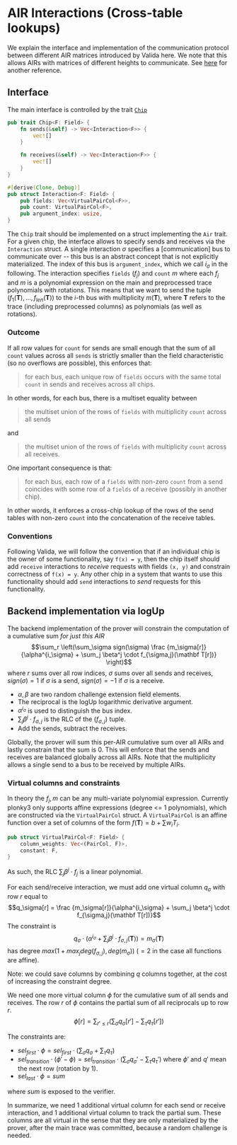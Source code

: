 # AIR Interactions (Cross-table lookups)

We explain the interface and implementation of the communication protocol between different AIR matrices introduced by Valida here. We note that this allows AIRs with matrices of
different heights to communicate. See [here](https://hackmd.io/@shuklaayush/rJHhuWGfR) for another reference.

## Interface

The main interface is controlled by the trait [`Chip`](./chip.rs)

```rust
pub trait Chip<F: Field> {
    fn sends(&self) -> Vec<Interaction<F>> {
        vec![]
    }

    fn receives(&self) -> Vec<Interaction<F>> {
        vec![]
    }
}

#[derive(Clone, Debug)]
pub struct Interaction<F: Field> {
    pub fields: Vec<VirtualPairCol<F>>,
    pub count: VirtualPairCol<F>,
    pub argument_index: usize,
}
```

The `Chip` trait should be implemented on a struct implementing the `Air` trait.
For a given chip, the interface allows to specify sends and receives via the
`Interaction` struct. A single interaction $\sigma$ specifies a [communication] bus
to communicate over -- this bus is an abstract concept that is not explicitly materialized.
The index of this bus is `argument_index`, which we call $i_\sigma$ in the following.
The interaction specifies `fields` $(f_j)$ and `count` $m$ where each $f_j$ and $m$ is a polynomial expression
on the main and preprocessed trace polynomials with rotations. This means that we want to send the tuple
$(f_1(\mathbf T),\dotsc,f_{len}(\mathbf T))$ to the $i$-th bus with multiplicity $m(\mathbf T)$, where $\mathbf T$
refers to the trace (including preprocessed columns) as polynomials (as well as rotations).

### Outcome

If all row values for `count` for sends are small enough that the sum of all `count` values across all `sends` is strictly smaller than the field characteristic (so no overflows are possible), this enforces that:

> for each bus, each unique row of `fields` occurs with the same total `count` in sends and receives across all chips.

In other words, for each bus, there is a multiset equality between

> the multiset union of the rows of `fields` with multiplicity `count` across all sends

and

> the multiset union of the rows of `fields` with multiplicity `count` across all receives.

One important consequence is that:

> for each bus, each row of a `fields` with non-zero `count` from a send coincides with some row of a `fields` of a receive (possibly in another chip).

In other words, it enforces a cross-chip lookup of the rows of the send tables with non-zero `count` into the concatenation of the receive tables.

### Conventions

Following Valida, we will follow the convention that if an individual chip is the owner of some functionality, say `f(x) = y`, then the chip itself should add `receive`
interactions to _receive_ requests with fields `(x, y)` and constrain correctness of `f(x) = y`. Any other chip in a system that wants to use this functionality should
add `send` interactions to _send_ requests for this functionality.

## Backend implementation via logUp

The backend implementation of the prover will constrain the computation of a cumulative sum
_for just this AIR_
$$\sum_r \left(\sum_\sigma sign(\sigma) \frac {m_\sigma[r]}{\alpha^{i_\sigma} + \sum_j \beta^j \cdot f_{\sigma,j}(\mathbf T[r])} \right)$$
where $r$ sums over all row indices, $\sigma$ sums over all sends and receives, $sign(\sigma) = 1$ if $\sigma$ is a send, $sign(\sigma) = -1$ if $\sigma$ is a receive.

- $\alpha,\beta$ are two random challenge extension field elements.
- The reciprocal is the logUp logarithmic derivative argument.
- $\alpha^{i_\sigma}$ is used to distinguish the bus index.
- $\sum_j \beta^j \cdot f_{\sigma,j}$ is the RLC of the $(f_{\sigma,j})$ tuple.
- Add the sends, subtract the receives.

Globally, the prover will sum this per-AIR cumulative sum over all AIRs and lastly constrain that the sum is $0$. This will enforce that the sends and receives are balanced globally across all AIRs. Note that the multiplicity allows a single send to a bus to be received by multiple AIRs.

### Virtual columns and constraints

In theory the $f_j, m$ can be any multi-variate polynomial expression. Currently plonky3 only supports affine expressions (degree <= 1 polynomials), which are constructed via the `VirtualPairCol` struct.
A `VirtualPairCol` is an affine function over a set of columns of the form $f(\mathbf T) = b + \sum w_i T_i$.

```rust
pub struct VirtualPairCol<F: Field> {
    column_weights: Vec<(PairCol, F)>,
    constant: F,
}
```

As such, the RLC $\sum_j \beta^j \cdot f_j$ is a linear polynomial.

For each send/receive interaction, we must add one virtual column $q_\sigma$ with row $r$ equal to
$$q_\sigma[r] = \frac {m_\sigma[r]}{\alpha^{i_\sigma} + \sum_j \beta^j \cdot f_{\sigma,j}(\mathbf T[r])}$$
The constraint is
$$q_\sigma \cdot \left(\alpha^{i_\sigma} + \sum_j \beta^j \cdot f_{\sigma,j}(\mathbf T) \right) = m_\sigma(\mathbf T)$$
has degree $max(1 + max_j deg(f_{\sigma,j}), deg(m_\sigma))$ ($=2$ in the case all functions are affine).

Note: we could save columns by combining $q$ columns together, at the cost of increasing the constraint degree.

We need one more virtual column $\phi$ for the cumulative sum of all sends and receives. The row $r$ of $\phi$ contains the partial sum of all reciprocals up to row $r$.
$$\phi[r] = \sum_{r' \leq r} \left(\sum_\sigma q_\sigma[r'] - \sum_\tau q_\tau[r'] \right)$$

The constraints are:

- $sel_{first} \cdot \phi = sel_{first} \cdot (\sum_\sigma q_\sigma + \sum_\tau q_\tau)$
- $sel_{transition} \cdot (\phi' - \phi) = sel_{transition} \cdot (\sum_\sigma q_\sigma' - \sum_\tau q_\tau')$ where $\phi'$ and $q'$ mean the next row (rotation by $1$).
- $sel_{last} \cdot \phi = sum$

where $sum$ is exposed to the verifier.

In summarize, we need 1 additional virtual column for each send or receive interaction, and 1 additional virtual column to track the partial sum. These columns are all virtual in the sense that they are only materialized by the prover, after the main trace was committed, because a random challenge is needed.
